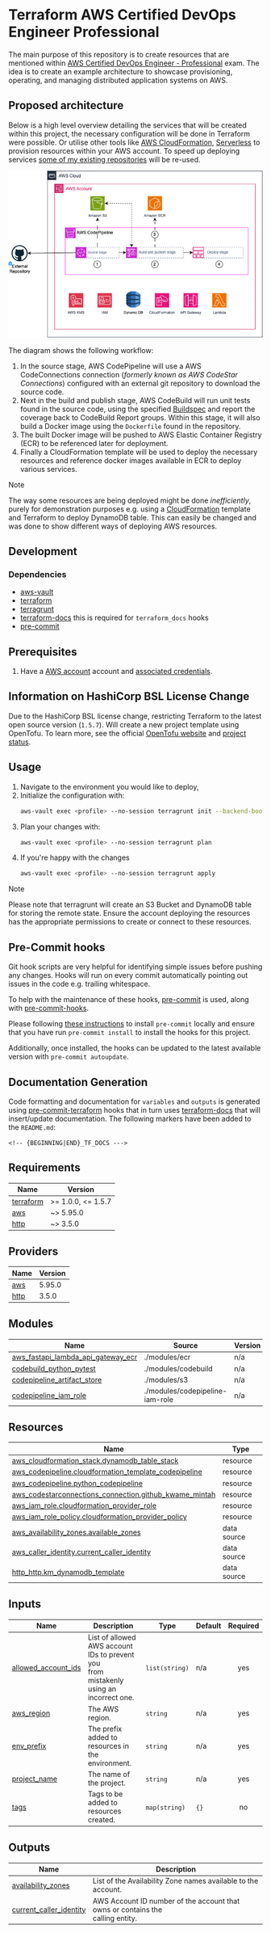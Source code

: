 # Terraform AWS Certified DevOps Engineer Professional

The main purpose of this repository is to create resources that are mentioned within [AWS Certified DevOps Engineer - Professional](https://aws.amazon.com/certification/certified-devops-engineer-professional/) exam. The idea is to create an example architecture to showcase
provisioning, operating, and managing distributed application systems on AWS.

## Proposed architecture

Below is a high level overview detailing the services that will be created within this project, the necessary configuration will be done
in Terraform were possible. Or utilise other tools like [AWS CloudFormation](https://docs.aws.amazon.com/AWSCloudFormation/latest/UserGuide/Welcome.html), [Serverless](https://www.serverless.com/) to 
provision resources within your AWS account. To speed up deploying services [some of my existing repositories](https://github.com/kwame-mintah?tab=repositories&q=aws&type=&language=&sort=) will be re-used.

![Proposed architecture for project](./diagrams/proposed_aws_devops_engineer_architecture.png)

The diagram shows the following workflow:

1. In the source stage, AWS CodePipeline will use a AWS CodeConnections connection (*formerly known as AWS CodeStar Connections*) configured with an external git repository to download the source code.
2. Next in the build and publish stage, AWS CodeBuild will run unit tests found in the source code, using the specified [Buildspec](https://docs.aws.amazon.com/codebuild/latest/userguide/build-spec-ref.html) and report the coverage back to CodeBuild Report groups. Within this stage, it will also build a Docker image using the `Dockerfile` found in the repository.
3. The built Docker image will be pushed to AWS Elastic Container Registry (ECR) to be referenced later for deployment.
4. Finally a CloudFormation template will be used to deploy the necessary resources and reference docker images available in ECR to deploy various services.

> [!NOTE]
> The way some resources are being deployed might be done *inefficiently*, purely for demonstration purposes e.g. using a [CloudFormation](cloudformation.tf#L11) template and
> Terraform to deploy DynamoDB table. This can easily be changed and was done to show different ways of deploying AWS resources.

## Development

### Dependencies

- [aws-vault](https://github.com/99designs/aws-vault)
- [terraform](https://www.terraform.io/)
- [terragrunt](https://terragrunt.gruntwork.io/)
- [terraform-docs](https://terraform-docs.io/) this is required for `terraform_docs` hooks
- [pre-commit](https://pre-commit.com/)

## Prerequisites

1. Have a [AWS account](https://aws.amazon.com/free) account and [associated credentials](https://docs.aws.amazon.com/general/latest/gr/aws-sec-cred-types.html).

## Information on HashiCorp BSL License Change

Due to the HashiCorp BSL license change, restricting Terraform to the latest open source version (`1.5.7`). 
Will create a new project template using OpenTofu. To learn more, see the official [OpenTofu website](https://opentofu.org/) 
and [project status](https://github.com/opentofu/opentofu/blob/main/WEEKLY_UPDATES.md).

## Usage

1. Navigate to the environment you would like to deploy,
2. Initialize the configuration with:
   ```bash
   aws-vault exec <profile> --no-session terragrunt init --backend-bootstrap
   ```
3. Plan your changes with:
   ```bash
   aws-vault exec <profile> --no-session terragrunt plan
   ``` 
4. If you're happy with the changes 
   ```bash
   aws-vault exec <profile> --no-session terragrunt apply
   ```

> [!NOTE]
>
> Please note that terragrunt will create an S3 Bucket and DynamoDB table for storing the remote state. 
> Ensure the account deploying the resources has the appropriate permissions to create or connect to these resources.

## Pre-Commit hooks

Git hook scripts are very helpful for identifying simple issues before pushing any changes. Hooks will run on every commit automatically pointing out issues in the code e.g. trailing whitespace.

To help with the maintenance of these hooks, [pre-commit](https://pre-commit.com/) is used, along with [pre-commit-hooks](https://pre-commit.com/#install).

Please following [these instructions](https://pre-commit.com/#install) to install `pre-commit` locally and ensure that you have run `pre-commit install` to install the hooks for this project.

Additionally, once installed, the hooks can be updated to the latest available version with `pre-commit autoupdate`.

## Documentation Generation

Code formatting and documentation for `variables` and `outputs` is generated using [pre-commit-terraform](https://github.com/antonbabenko/pre-commit-terraform/releases) hooks that in turn uses [terraform-docs](https://github.com/terraform-docs/terraform-docs) that will insert/update documentation. The following markers have been added to the `README.md`:
```
<!-- {BEGINNING|END}_TF_DOCS --->
```

<!-- BEGIN_TF_DOCS -->
## Requirements

| Name | Version |
|------|---------|
| <a name="requirement_terraform"></a> [terraform](#requirement\_terraform) | >= 1.0.0, <= 1.5.7 |
| <a name="requirement_aws"></a> [aws](#requirement\_aws) | ~> 5.95.0 |
| <a name="requirement_http"></a> [http](#requirement\_http) | ~> 3.5.0 |

## Providers

| Name | Version |
|------|---------|
| <a name="provider_aws"></a> [aws](#provider\_aws) | 5.95.0 |
| <a name="provider_http"></a> [http](#provider\_http) | 3.5.0 |

## Modules

| Name | Source | Version |
|------|--------|---------|
| <a name="module_aws_fastapi_lambda_api_gateway_ecr"></a> [aws\_fastapi\_lambda\_api\_gateway\_ecr](#module\_aws\_fastapi\_lambda\_api\_gateway\_ecr) | ./modules/ecr | n/a |
| <a name="module_codebuild_python_pytest"></a> [codebuild\_python\_pytest](#module\_codebuild\_python\_pytest) | ./modules/codebuild | n/a |
| <a name="module_codepipeline_artifact_store"></a> [codepipeline\_artifact\_store](#module\_codepipeline\_artifact\_store) | ./modules/s3 | n/a |
| <a name="module_codepipeline_iam_role"></a> [codepipeline\_iam\_role](#module\_codepipeline\_iam\_role) | ./modules/codepipeline-iam-role | n/a |

## Resources

| Name | Type |
|------|------|
| [aws_cloudformation_stack.dynamodb_table_stack](https://registry.terraform.io/providers/hashicorp/aws/latest/docs/resources/cloudformation_stack) | resource |
| [aws_codepipeline.cloudformation_template_codepipeline](https://registry.terraform.io/providers/hashicorp/aws/latest/docs/resources/codepipeline) | resource |
| [aws_codepipeline.python_codepipeline](https://registry.terraform.io/providers/hashicorp/aws/latest/docs/resources/codepipeline) | resource |
| [aws_codestarconnections_connection.github_kwame_mintah](https://registry.terraform.io/providers/hashicorp/aws/latest/docs/resources/codestarconnections_connection) | resource |
| [aws_iam_role.cloudformation_provider_role](https://registry.terraform.io/providers/hashicorp/aws/latest/docs/resources/iam_role) | resource |
| [aws_iam_role_policy.cloudformation_provider_policy](https://registry.terraform.io/providers/hashicorp/aws/latest/docs/resources/iam_role_policy) | resource |
| [aws_availability_zones.available_zones](https://registry.terraform.io/providers/hashicorp/aws/latest/docs/data-sources/availability_zones) | data source |
| [aws_caller_identity.current_caller_identity](https://registry.terraform.io/providers/hashicorp/aws/latest/docs/data-sources/caller_identity) | data source |
| [http_http.km_dynamodb_template](https://registry.terraform.io/providers/hashicorp/http/latest/docs/data-sources/http) | data source |

## Inputs

| Name | Description | Type | Default | Required |
|------|-------------|------|---------|:--------:|
| <a name="input_allowed_account_ids"></a> [allowed\_account\_ids](#input\_allowed\_account\_ids) | List of allowed AWS account IDs to prevent you<br>from mistakenly using an incorrect one. | `list(string)` | n/a | yes |
| <a name="input_aws_region"></a> [aws\_region](#input\_aws\_region) | The AWS region. | `string` | n/a | yes |
| <a name="input_env_prefix"></a> [env\_prefix](#input\_env\_prefix) | The prefix added to resources in the environment. | `string` | n/a | yes |
| <a name="input_project_name"></a> [project\_name](#input\_project\_name) | The name of the project. | `string` | n/a | yes |
| <a name="input_tags"></a> [tags](#input\_tags) | Tags to be added to resources created. | `map(string)` | `{}` | no |

## Outputs

| Name | Description |
|------|-------------|
| <a name="output_availability_zones"></a> [availability\_zones](#output\_availability\_zones) | List of the Availability Zone names available to the account. |
| <a name="output_current_caller_identity"></a> [current\_caller\_identity](#output\_current\_caller\_identity) | AWS Account ID number of the account that owns or contains the <br>calling entity. |
<!-- END_TF_DOCS -->
